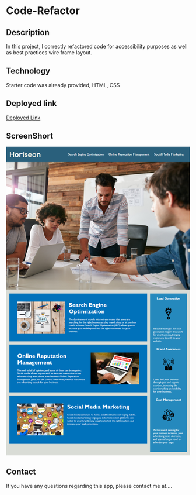 # Code-Refactor

## Description

In this project, I correctly refactored code for accessibility purposes as well as best practices wire frame layout.

## Technology

Starter code was already provided, HTML, CSS

## Deployed link

[Deployed Link](mafkar2.github.io/Code-Refactor/)

## ScreenShort

![alt: Horiseon Image](./assets/images/01-html-css-git-homework-demo.png)

## Contact

If you have any questions regarding this app, please contact me at....